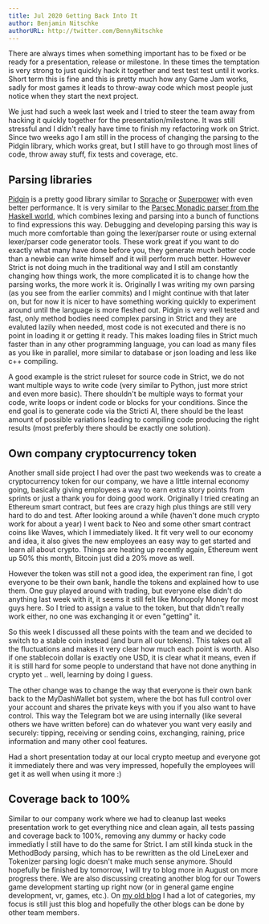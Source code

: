 ```yaml
---
title: Jul 2020 Getting Back Into It
author: Benjamin Nitschke
authorURL: http://twitter.com/BennyNitschke
---
```


There are always times when something important has to be fixed or be ready for a presentation, release or milestone. In these times the temptation is very strong to just quickly hack it together and test test test until it works. Short term this is fine and this is pretty much how any Game Jam works, sadly for most games it leads to throw-away code which most people just notice when they start the next project.

We just had such a week last week and I tried to steer the team away from hacking it quickly together for the presentation/milestone. It was still stressful and I didn't really have time to finish my refactoring work on Strict. Since two weeks ago I am still in the process of changing the parsing to the Pidgin library, which works great, but I still have to go through most lines of code, throw away stuff, fix tests and coverage, etc.

## Parsing libraries
<a href="https://github.com/benjamin-hodgson/Pidgin">Pidgin</a> is a pretty good library similar to <a href="https://github.com/sprache/Sprache">Sprache</a> or <a href="https://github.com/datalust/superpower">Superpower</a> with even better performance. It is very similar to the <a href="https://hackage.haskell.org/package/parsec-3.1.11">Parsec Monadic parser from the Haskell world</a>, which combines lexing and parsing into a bunch of functions to find expressions this way. Debugging and developing parsing this way is much more comfortable than going the lexer/parser route or using external lexer/parser code generator tools. These work great if you want to do exactly what many have done before you, they generate much better code than a newbie can write himself and it will perform much better. However Strict is not doing much in the traditional way and I still am constantly changing how things work, the more complicated it is to change how the parsing works, the more work it is. Originally I was writing my own parsing (as you see from the earlier commits) and I might continue with that later on, but for now it is nicer to have something working quickly to experiment around until the language is more fleshed out. Pidgin is very well tested and fast, only method bodies need complex parsing in Strict and they are evaluted lazily when needed, most code is not executed and there is no point in loading it or getting it ready. This makes loading files in Strict much faster than in any other programming language, you can load as many files as you like in parallel, more similar to database or json loading and less like c++ compiling.

A good example is the strict ruleset for source code in Strict, we do not want multiple ways to write code (very similar to Python, just more strict and even more basic). There shouldn't be multiple ways to format your code, write loops or indent code or blocks for your conditions. Since the end goal is to generate code via the Stricti AI, there should be the least amount of possible variations leading to compiling code producing the right results (most preferbly there should be exactly one solution).

## Own company cryptocurrency token
Another small side project I had over the past two weekends was to create a cryptocurrency token for our company, we have a little internal economy going, basically giving employees a way to earn extra story points from sprints or just a thank you for doing good work. Originally I tried creating an Ethereum smart contract, but fees are crazy high plus things are still very hard to do and test. After looking around a while (haven't done much crypto work for about a year) I went back to Neo and some other smart contract coins like Waves, which I immediately liked. It fit very well to our economy and idea, it also gives the new employees an easy way to get started and learn all about crypto. Things are heating up recently again, Ethereum went up 50% this month, Bitcoin just did a 20% move as well.

However the token was still not a good idea, the experiment ran fine, I got everyone to be their own bank, handle the tokens and explained how to use them. One guy played around with trading, but everyone else didn't do anything last week with it, it seems it still felt like Monopoly Money for most guys here. So I tried to assign a value to the token, but that didn't really work either, no one was exchanging it or even "getting" it.

So this week I discussed all these points with the team and we decided to switch to a stable coin instead (and burn all our tokens). This takes out all the fluctuations and makes it very clear how much each point is worth. Also if one stablecoin dollar is exactly one USD, it is clear what it means, even if it is still hard for some people to understand that have not done anything in crypto yet .. well, learning by doing I guess.

The other change was to change the way that everyone is their own bank back to the MyDashWallet bot system, where the bot has full control over your account and shares the private keys with you if you also want to have control. This way the Telegram bot we are using internally (like several others we have written before) can do whatever you want very easily and securely: tipping, receiving or sending coins, exchanging, raining, price information and many other cool features.

Had a short presentation today at our local crypto meetup and everyone got it immediately there and was very impressed, hopefully the employees will get it as well when using it more :)

## Coverage back to 100%
Similar to our company work where we had to cleanup last weeks presentation work to get everything nice and clean again, all tests passing and coverage back to 100%, removing any dummy or hacky code immediatly I still have to do the same for Strict. I am still kinda stuck in the MethodBody parsing, which has to be rewritten as the old LineLexer and Tokenizer parsing logic doesn't make much sense anymore. Should hopefully be finished by tomorrow, I will try to blog more in August on more progress there. We are also discussing creating another blog for our Towers game development starting up right now (or in general game engine development, vr, games, etc.). On <a href="https://benjaminnitschke.com">my old blog</a> I had a lot of categories, my focus is still just this blog and hopefully the other blogs can be done by other team members.